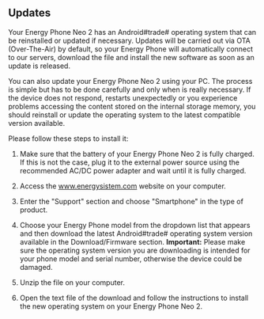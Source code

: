 ## Updates

Your Energy Phone Neo 2 has an Android#trade# operating system that can be reinstalled or updated if necessary. Updates will be carried out via OTA (Over-The-Air) by default, so your Energy Phone will automatically connect to our servers, download the file and install the new software as soon as an update is released.

You can also update your Energy Phone Neo 2 using your PC. The process is simple but has to be done carefully and only when is really necessary. If the device does not respond, restarts unexpectedly or you experience problems accessing the content stored on the internal storage memory, you should reinstall or update the operating system to the latest compatible version available.

Please follow these steps to install it:

1. Make sure that the battery of your Energy Phone Neo 2 is fully charged. If this is not the case, plug it to the external power source using the recommended AC/DC power adapter and wait until it is fully charged.

2. Access the www.energysistem.com website on your computer.

3. Enter the "Support" section and choose "Smartphone" in the type of product.

4. Choose your Energy Phone model from the dropdown list that appears and then download the latest Android#trade# operating system version available in the Download/Firmware section.
**Important:**
Please make sure the operating system version you are downloading is intended for your phone model and serial number, otherwise the device could be damaged.

5. Unzip the file on your computer.

6. Open the text file of the download and follow the instructions to install the new operating system on your Energy Phone Neo 2.

